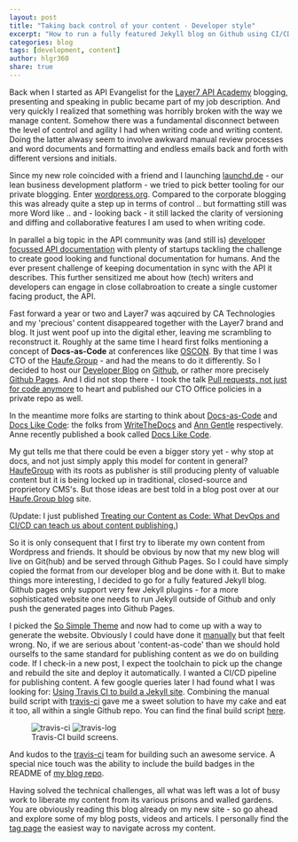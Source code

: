 ```yaml
---
layout: post
title: "Taking back control of your content - Developer style"
excerpt: "How to run a fully featured Jekyll blog on Github using CI/CD"
categories: blog
tags: [development, content]
author: hlgr360
share: true
---
```


Back when I started as API Evangelist for the [Layer7 API Academy](http://apiacademy.co) blogging, presenting and speaking in public became part of my job description. And very quickly I realized that something was horribly broken with the way we manage content. Somehow there was a fundamental disconnect between the level of control and agility I had when writing code and writing content. Doing the latter alwasy seem to involve awkward manual review processes and word documents and formatting and endless emails back and forth with different versions and initials. 

Since my new role coincided with a friend and I launching [launchd.de](http://launchd.de) - our lean business development platform - we tried to pick better tooling for our private blogging. Enter [wordpress.org](http://wordpress.org). Compared to the corporate blogging this was already quite a step up in terms of control .. but formatting still was more Word like .. and - looking back - it still lacked the clarity of versioning and diffing and collaborative features I am used to when writing code. 

In parallel a big topic in the API community was (and still is) [developer focussed API documentation](http://documentation.apievangelist.com) with plenty of startups tackling the challenge to create good looking and functional documentation for humans. And the ever present challenge of keeping documentation in sync with the API it describes. This further sensitized me about how (tech) writers and developers can engage in close collabroation to create a single customer facing product, the API.

Fast forward a year or two and Layer7 was aqcuired by CA Technologies and my 'precious' content disappeared together with the Layer7 brand and blog. It just went poof up into the digital ether, leaving me scrambling to reconstruct it. Roughly at the same time I heard first folks mentioning a concept of **Docs-as-Code** at conferences like [OSCON](https://hlgr360.github.io/blog/blog/notes-oscon/). By that time I was CTO of the [Haufe.Group](http://www.haufegroup.com) - and had the means to do it differently. So I decided to host our [Developer Blog](http://work.haufegroup.io) on [Github](https://github.com/Haufe-Lexware/Haufe-Lexware.github.io), or rather more precisely [Github Pages](https://pages.github.com). And I did not stop there - I took the talk [Pull requests, not just for code anymore](https://media.ccc.de/v/froscon2015-1525-pull_requests_not_just_for_code_anymore) to heart and published our CTO Office policies in a private repo as well.

In the meantime more folks are starting to think about [Docs-as-Code](http://www.writethedocs.org/guide/docs-as-code/) and [Docs Like Code](http://www.docslikecode.com): the folks from [WriteTheDocs](http://www.writethedocs.org) and [Ann Gentle](https://justwriteclick.com) respectively. Anne recently published a book called [Docs Like Code](https://justwriteclick.com/books/docs-like-code/).

My gut tells me that there could be even a bigger story yet - why stop at docs, and not just simply apply this model for content in general? [HaufeGroup](https://www.haufe.com/en/vision/haufe-group) with its roots as publisher is still producing plenty of valuable content but it is being locked up in traditional, closed-source and proprietory CMS's. But those ideas are best told in a blog post over at our [Haufe.Group blog](http://work.haufegroup.io) site. 

(Update: I just published [Treating our Content as Code: What DevOps and CI/CD can teach us about content publishing.](http://work.haufegroup.io/content-as-code/))

So it is only consequent that I first try to liberate my own content from Wordpress and friends. It should be obvious by now that my new blog will live on Git(hub) and be served through Github Pages. So I could have simply copied the format from our developer blog and be done with it. But to make things more interesting, I decided to go for a fully featured Jekyll blog. Github pages only support very few Jekyll plugins - for a more sophisticated website one needs to run Jekyll outside of Github and only push the generated pages into Github Pages. 

I picked the [So Simple Theme](https://mademistakes.com/work/so-simple-jekyll-theme/) and now had to come up with a way to generate the website. Obviously I could have done it [manually](http://varunbpatil.github.io/2013/07/06/jekyll-build-fail/#.WZV5qK2B3re) but that feelt wrong. No, if we are serious about 'content-as-code' than we should hold ourselfs to the same standard for publishing content as we do on building code. If I check-in a new post, I expect the toolchain to pick up the change and rebuild the site and deploy it automatically. I wanted a CI/CD pipeline for publishing content. A few google queries later I had found what I was looking for: [Using Travis CI to build a Jekyll site](http://pauldambra.github.io/using-travis-to-build-jekyll.html). Combining the manual build script with [travis-ci](http://travis-ci.org) gave me a sweet solution to have my cake and eat it too, all within a single Github repo. You can find the final build script [here](https://github.com/hlgr360/blog/blob/master/build-site.sh).

<figure class="half">
	<img src="/blog/images/running-ghp-jekyll/travis-ci.png" alt="travis-ci">
	<img src="/blog/images/running-ghp-jekyll/travis-log.png" alt="travis-log">
	<figcaption>Travis-CI build screens.</figcaption>
</figure>

And kudos to the [travis-ci](http://travis-ci.org) team for building such an awesome service. A special nice touch was the ability to include the build badges in the README of [my blog repo](https://github.com/hlgr360/blog).

Having solved the technical challenges, all what was left was a lot of busy work to liberate my content from its various prisons and walled gardens. You are obviously reading this blog already on my new site - so go ahead and explore some of my blog posts, videos and articels. I personally find the [tag page](https://hlgr360.github.io/blog/tags/) the easiest way to navigate across my content.
